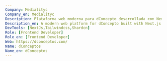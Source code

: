 ```yaml
---
Company: Medialityc
Company_en: Medialityc
Description: Plataforma web moderna para dConcepto desarrollada con Next.js y TypeScript. Implementa un diseño responsive con Tailwind CSS y componentes de Shadcn, proporcionando una experiencia de usuario fluida y profesional.
Description_en: A modern web platform for dConcepto built with Next.js and TypeScript. It implements a responsive design using Tailwind CSS and Shadcn components, providing a smooth and professional user experience.
DevTools: [NextJs,Tailwindcss,Shardcn]
Role: [Frontend Developer]
Role_en: [Frontend Developer]
Web: https://dconceptos.com/
Name: dConceptos
Name_en: dConceptos
---
```

